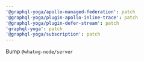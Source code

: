 ```yaml
---
'@graphql-yoga/apollo-managed-federation': patch
'@graphql-yoga/plugin-apollo-inline-trace': patch
'@graphql-yoga/plugin-defer-stream': patch
'graphql-yoga': patch
'@graphql-yoga/subscription': patch
---
```


Bump `@whatwg-node/server`
